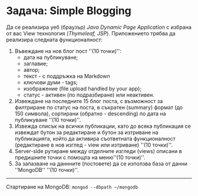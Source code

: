 # Задача: Simple Blogging

Да се реализира уеб (браузър) *Java Dynamic Page Application* с избрана от вас View технология (*Thymeleaf, JSP*). Приложението трябва да реализира следната функционалност:

1. Въвеждане на нов блог пост ''(10 точки)'':
    * дата на публикуване;
    * заглавие;
    * автор;
    * текст - с поддръжка на Markdown
    * ключови думи - tags;
    * изображение (file upload handled by your app);
    * статус - активен (по подразбиране) или неактивен.
1. Извеждане на последните 15 блог поста, с възможност за филтриране по статус на поста, в съкратен (summary) формат (до 150 символа), сортирани (обратно - descending) по дата на публикуване ''(10 точки)''.
1. Извежда списък на всички публикации, като до всяка публикация се извеждат бутон за редактиране и бутон за изтриване на публикацията, който да активира съответната функционалност (редактиране в нов изглед - view или изтриване)  ''(10 точки)''.
1. Server-side рутиране между отделните изгледи (views) описани в предишните точки с помощта на меню''(10 точки)''.
1. За запазване на даннните (постовете) да се използва база от данни ''MongoDB'' ''(10 точки)''.

---

Стартиране на MongoDB:
` mongod --dbpath ~/mongodb `